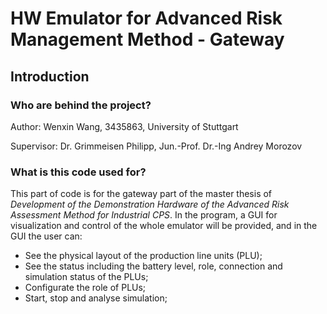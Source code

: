 # HW Emulator for Advanced Risk Management Method - Gateway

## Introduction
### Who are behind the project?
Author: Wenxin Wang, 3435863, University of Stuttgart

Supervisor: Dr. Grimmeisen Philipp, Jun.-Prof. Dr.-Ing Andrey Morozov
### What is this code used for?
This part of code is for the gateway part of the master thesis of _Development of the Demonstration Hardware of the 
Advanced Risk Assessment Method for Industrial CPS_. In the program, a GUI for visualization and control of the whole 
emulator will be provided, and in the GUI the user can:
- See the physical layout of the production line units (PLU);
- See the status including the battery level, role, connection and simulation status of the PLUs;
- Configurate the role of PLUs;
- Start, stop and analyse simulation;

